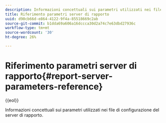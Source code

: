 ```yaml
---
description: Informazioni concettuali sui parametri utilizzati nei file di configurazione del server di rapporto.
title: Riferimento parametri server di rapporto
uuid: d90cb66d-e864-4122-9f4a-85518669c2ab
source-git-commit: b1dda69a606a16dccca30d2a74c7e63dbd27936c
workflow-type: tm+mt
source-wordcount: '30'
ht-degree: 26%

---
```



# Riferimento parametri server di rapporto{#report-server-parameters-reference}

{{eol}}

Informazioni concettuali sui parametri utilizzati nei file di configurazione del server di rapporto.

